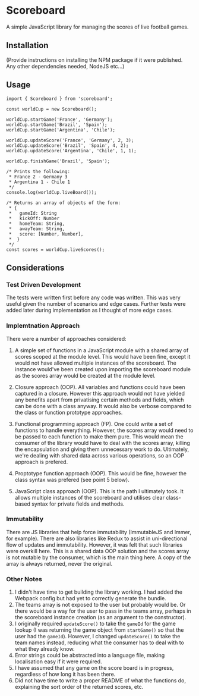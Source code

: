 # Scoreboard

A simple JavaScript library for managing the scores of live football games.

## Installation

(Provide instructions on installing the NPM package if it were published. Any other dependencies needed, NodeJS etc...)

## Usage

```
import { Scoreboard } from 'scoreboard';

const worldCup = new Scoreboard();

worldCup.startGame('France', 'Germany');
worldCup.startGame('Brazil', 'Spain');
worldCup.startGame('Argentina', 'Chile');

worldCup.updateScore('France', 'Germany', 2, 3);
worldCup.updateScore('Brazil', 'Spain', 4, 2);
worldCup.updateScore('Argentina', 'Chile', 1, 1);

worldCup.finishGame('Brazil', 'Spain');

/* Prints the following:
 * France 2 - Germany 3
 * Argentina 1 - Chile 1
 */
console.log(worldCup.liveBoard());

/* Returns an array of objects of the form:
 * {
 *   gameId: String
 *   kickOff: Number
 *   homeTeam: String,
 *   awayTeam: String,
 *   score: [Number, Number],
 *  }
 */
const scores = worldCup.liveScores();
```

## Considerations

### Test Driven Development

The tests were written first before any code was written. This was very useful given the number of scenarios and edge cases. Further tests were added later during implementation as I thought of more edge cases.

### Implemtnation Approach

There were a number of approaches considered:

1. A simple set of functions in a JavaScript module with a shared array of scores scoped at the module level. This would have been fine, except it would not have allowed multiple instances of the scoreboard. The instance would've been created upon importing the scoreboard module as the scores array would be created at the module level.

2. Closure approach (OOP). All variables and functions could have been captured in a closure. However this approach would not have yielded any benefits apart from privatising certain methods and fields, which can be done with a class anyway. It would also be verbose compared to the class or function prototype approaches.

3. Functional programming approach (FP). One could write a set of functions to handle everything. However, the scores array would need to be passed to each function to make them pure. This would mean the consumer of the library would have to deal with the scores array, killing the encapsulation and giving them unnecessary work to do. Ultimately, we're dealing with shared data across various operations, so an OOP approach is prefered.

4. Proptotype function approach (OOP). This would be fine, however the class syntax was prefered (see point 5 below).

5. JavaScript class approach (OOP). This is the path I ultimately took. It allows multiple instances of the scoreboard and utilises clear class-based syntax for private fields and methods.

### Immutability

There are JS libraries that help force immutability (ImmutableJS and Immer, for example). There are also libraries like Redux to assist in uni-directional flow of updates and immutability. However, it was felt that such libraries were overkill here. This is a shared data OOP solution and the scores array is not mutable by the consumer, which is the main thing here. A copy of the array is always returned, never the original.

### Other Notes

1. I didn't have time to get building the library working. I had added the Webpack config but had yet to correctly generate the bundle.
2. The teams array is not exposed to the user but probably would be. Or there would be a way for the user to pass in the teams array, perhaps in the scoreboard instance creation (as an argument to the constructor).
3. I originally required `updateScore()` to take the `gameId` for the game lookup (I was returning the game object from `startGame()` so that the user had the `gameId`). However, I changed `updateScore()` to take the team names instead, reducing what the consumer has to deal with to what they already know.
4. Error strings could be abstracted into a language file, making localisation easy if it were required.
5. I have assumed that any game on the score board is in progress, regardless of how long it has been there.
6. Did not have time to write a proper README of what the functions do, explaining the sort order of the returned scores, etc.
